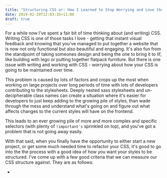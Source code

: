 ```yaml
---
title: "Structuring CSS or: How I Learned to Stop Worrying and Love the BEM 💣"
date: 2019-02-20T22:03:35+11:00
draft: true
---
```


For a while now I've spent a fair bit of time thinking about (and writing) CSS. Writing CSS is one of those tasks I love - getting that instant visual feedback and knowing that you've managed to put together a website that is now not only functional but also beautiful and engaging. It's also fun from the standpoint of taking someones design and being the one to bring it to lif, like building with lego or putting together flatpack furniture. But there is one issue with writing and working with CSS - worrying about how your CSS is going to be maintained over time.

<!--more-->

This problem is caused by lots of factors and crops up the most when working on large projects over long periods of time with lots of developers contributing to the stylesheets. Deeply nested sass stylesheets and un-decipherable class names can create a situation where it's easier for developers to just keep adding to the growing pile of styles, than wade through the mess and understand what's going on and figure out what affects changes to the current styles will have on the frontend. 

This leads to an ever growing pile of more and more complex and specific selectors (with plenty of `!important's` sprinkled on top), and you've got a problem that is not going away easily.

With that said, when you finally have the opportunity to either start a new project, or get some much needed time to refactor your CSS, it's good to go into the the process with a good idea of how you want your styles to be structured. I've come up with a few good criteria that we can measure our CSS structure against. They are as follows:

- 
